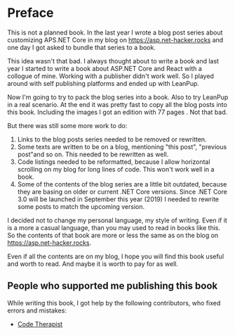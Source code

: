 # Preface

This is not a planned book. In the last year I wrote a blog post series about customizing APS.NET Core in my blog on https://asp.net-hacker.rocks and one day I got asked to bundle that series to a book. 

This idea wasn't that bad. I always thought about to write a book and last year I started to write a book about ASP.NET Core and React with a collogue of mine. Working with a publisher didn't work well. So I played around with self publishing platforms and ended up with LeanPup.

Now I'm going to try to pack the blog series into a book. Also to try LeanPup in a real scenario. At the end it was pretty fast to copy all the blog posts into this book. Including the images I got an edition with 77 pages . Not that bad.

But there was still some more work to do:

1. Links to the blog posts series needed to be removed or rewritten.
2. Some texts are written to be on a blog, mentioning "this post", "previous post"and so on. This needed to be rewritten as well.
3. Code listings needed to be reformatted, because I allow horizontal scrolling on my blog for long lines of code. This won't work well in a book.
4. Some of the contents of the blog series are a little bit outdated, because they are basing on older or current .NET Core versions. Since .NET Core 3.0 will be launched in September this year (2019) I needed to rewrite some posts to match the upcoming version.

I decided not to change my personal language, my style of writing. Even if it is a more a casual language, than you may used to read in books like this. So the contents of that book are more or less the same as on the blog on https://asp.net-hacker.rocks.

Even if all the contents are on my blog, I hope you will find this book useful and worth to read. And maybe it is worth to pay for as well.

## People who supported me publishing this book

While writing this book, I got help by the following contributors, who fixed errors and mistakes:

* [Code Therapist](https://github.com/codetherapist)